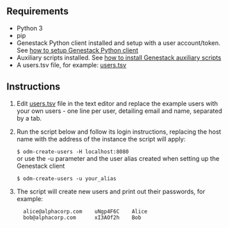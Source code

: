 ## Requirements

- Python 3
- pip
- Genestack Python client installed and setup with a user account/token.
  See [how to setup Genestack Python client](../../00.%20Packages%20to%20install/1.%20Genestack%20python%20client)
- Auxiliary scripts installed.
  See [how to install Genestack auxiliary scripts](../../00.%20Packages%20to%20install/2.%20Genestack%20auxiliary%20scripts)
- A users.tsv file, for example: [users.tsv](users.tsv)

## Instructions

1. Edit [users.tsv](users.tsv) file in the text editor and replace the example users with your own users - one line per user, detailing email and name, separated by a tab.
2. Run the script below and follow its login instructions, replacing the host name with the address of the instance the script will apply:

   `$ odm-create-users -H localhost:8080`\
   or use the -u parameter and the user alias created when setting up the Genestack client

   `$ odm-create-users -u your_alias`

3. The script will create new users and print out their passwords, for example:

   ```
     alice@alphacorp.com    uNgp4F6C    Alice
     bob@alphacorp.com      xI3AOf2h    Bob
   ```
